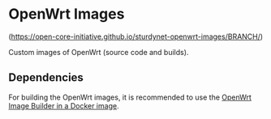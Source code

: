 # OpenWrt Images

(https://open-core-initiative.github.io/sturdynet-openwrt-images/BRANCH/)

Custom images of OpenWrt (source code and builds).

## Dependencies

For building the OpenWrt images, it is recommended to use the [OpenWrt Image Builder in a Docker image](https://gitlab.com/ravalprajval/docker-openwrt-imagebuilder).

